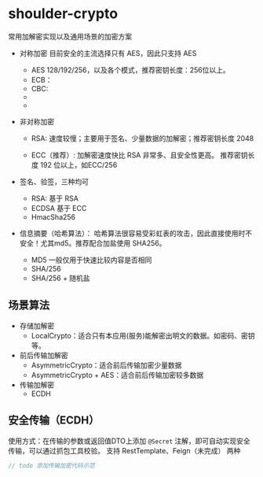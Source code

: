 # shoulder-crypto

常用加解密实现以及通用场景的加密方案

- 对称加密
    目前安全的主流选择只有 AES，因此只支持 AES 
    - AES 128/192/256，以及各个模式，推荐密钥长度：256位以上。
    - ECB：
    - CBC:
    - 
    - 
    
- 非对称加密
    - RSA: 速度较慢；主要用于签名、少量数据的加解密；推荐密钥长度 2048 
    
    - ECC（推荐）: 加解密速度快比 RSA 非常多、且安全性更高。 推荐密钥长度 192 位以上，如ECC/256
    
- 签名、验签，三种均可
    - RSA:   基于 RSA   
    - ECDSA  基于 ECC
    - HmacSha256 
    
- 信息摘要（哈希算法）：
    哈希算法很容易受彩虹表的攻击，因此直接使用时不安全！尤其md5。推荐配合加盐使用 SHA256。
    - MD5 一般仅用于快速比较内容是否相同
    - SHA/256
    - SHA/256 + 随机盐

## 场景算法
- 存储加解密
    - LocalCrypto：适合只有本应用(服务)能解密出明文的数据。如密码、密钥等。
- 前后传输加解密
    - AsymmetricCrypto：适合前后传输加密少量数据
    - AsymmetricCrypto + AES：适合前后传输加密较多数据
- 传输加解密
    - ECDH    
    
 ## 安全传输（ECDH）
 
 使用方式：在传输的参数或返回值DTO上添加 `@Secret` 注解，即可自动实现安全传输，可以通过抓包工具校验。
  支持 RestTemplate、Feign（未完成） 两种
 ```java
// todo 添加传输加密代码示范

```
    